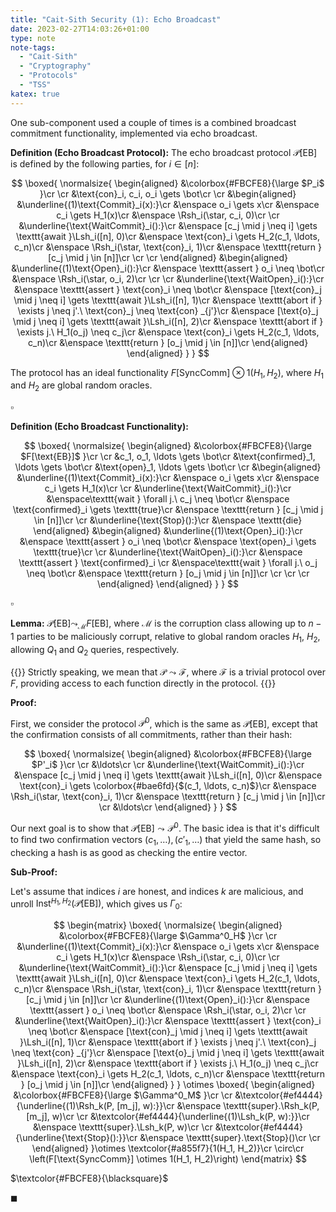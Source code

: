 ```yaml
---
title: "Cait-Sith Security (1): Echo Broadcast"
date: 2023-02-27T14:03:26+01:00
type: note
note-tags:
  - "Cait-Sith"
  - "Cryptography"
  - "Protocols"
  - "TSS"
katex: true
---
```


One sub-component used a couple of times is a combined broadcast commitment
functionality, implemented via echo broadcast.

**Definition (Echo Broadcast Protocol):**
The echo broadcast protocol $\mathscr{P}[\text{EB}]$ is defined by the following parties,
for $i \in [n]$:

$$
\boxed{
\normalsize{
\begin{aligned}
&\colorbox{#FBCFE8}{\large
  $P_i$
}\cr
\cr
&\text{con}_i, c_i, o_i \gets \bot\cr
\cr
&\begin{aligned}
&\underline{(1)\text{Commit}_i(x):}\cr
&\enspace o_i \gets x\cr
&\enspace c_i \gets H_1(x)\cr
&\enspace \Rsh_i(\star, c_i, 0)\cr
\cr
&\underline{\text{WaitCommit}_i():}\cr
&\enspace [c_j \mid j \neq i] \gets \texttt{await }\Lsh_i([n], 0)\cr
&\enspace \text{con}_i \gets H_2(c_1, \ldots, c_n)\cr
&\enspace \Rsh_i(\star, \text{con}_i, 1)\cr
&\enspace \texttt{return } [c_j \mid j \in [n]]\cr
\cr
\cr
\end{aligned}
&\begin{aligned}
&\underline{(1)\text{Open}_i():}\cr
&\enspace \texttt{assert } o_i \neq \bot\cr
&\enspace \Rsh_i(\star, o_i, 2)\cr
\cr
\cr
&\underline{\text{WaitOpen}_i():}\cr
&\enspace \texttt{assert } \text{con}_i \neq \bot\cr
&\enspace [\text{con}_j \mid j \neq i] \gets \texttt{await }\Lsh_i([n], 1)\cr
&\enspace \texttt{abort if } \exists j \neq j'.\ \text{con}_j \neq \text{con} _{j'}\cr
&\enspace [\text{o}_j \mid j \neq i] \gets \texttt{await }\Lsh_i([n], 2)\cr
&\enspace \texttt{abort if } \exists j.\ H_1(o_j) \neq c_j\cr
&\enspace \text{con}_i \gets H_2(c_1, \ldots, c_n)\cr
&\enspace \texttt{return } [o_j \mid j \in [n]]\cr
\end{aligned}
\end{aligned}
}
}
$$

The protocol has an ideal functionality $F[\text{SyncComm}] \otimes 1(H_1, H_2)$,
where $H_1$ and $H_2$ are global random oracles.

$\square$

**Definition (Echo Broadcast Functionality):**

$$
\boxed{
\normalsize{
\begin{aligned}
&\colorbox{#FBCFE8}{\large
  $F[\text{EB}]$
}\cr
\cr
&c_1, o_1, \ldots \gets \bot\cr
&\text{confirmed}_1, \ldots \gets \bot\cr
&\text{open}_1, \ldots \gets \bot\cr
\cr
&\begin{aligned}
&\underline{(1)\text{Commit}_i(x):}\cr
&\enspace o_i \gets x\cr
&\enspace c_i \gets H_1(x)\cr
\cr
&\underline{\text{WaitCommit}_i():}\cr
&\enspace\texttt{wait } \forall j.\ c_j \neq \bot\cr
&\enspace \text{confirmed}_i \gets \texttt{true}\cr
&\enspace \texttt{return } [c_j \mid j \in [n]]\cr
\cr
&\underline{\text{Stop}():}\cr
&\enspace \texttt{die}
\end{aligned}
&\begin{aligned}
&\underline{(1)\text{Open}_i():}\cr
&\enspace \texttt{assert } o_i \neq \bot\cr
&\enspace \text{open}_i \gets \texttt{true}\cr
\cr
&\underline{\text{WaitOpen}_i():}\cr
&\enspace \texttt{assert } \text{confirmed}_i \cr
&\enspace\texttt{wait } \forall j.\ o_j \neq \bot\cr
&\enspace \texttt{return } [o_j \mid j \in [n]]\cr
\cr
\cr
\cr
\end{aligned}
\end{aligned}
}
}
$$

$\square$

**Lemma:** $\mathscr{P}[\text{EB}] \leadsto_{\mathcal{M}} F[\text{EB}]$,
where $\mathcal{M}$ is the corruption class allowing up to $n - 1$
parties to be maliciously corrupt,
relative to global random oracles $H_1$, $H_2$, allowing $Q_1$
and $Q_2$ queries, respectively.

{{<note>}}
Strictly speaking, we mean that $\mathscr{P} \leadsto \mathscr{F}$,
where $\mathscr{F}$ is a trivial protocol over $F$, providing access
to each function directly in the protocol.
{{</note>}}

**Proof:**

First, we consider the protocol $\mathscr{P}^0$, which is the same
as $\mathscr{P}[\text{EB}]$, except that the confirmation consists
of all commitments, rather than their hash:

$$
\boxed{
\normalsize{
\begin{aligned}
&\colorbox{#FBCFE8}{\large
  $P'_i$
}\cr
\cr
&\ldots\cr
\cr
&\underline{\text{WaitCommit}_i():}\cr
&\enspace [c_j \mid j \neq i] \gets \texttt{await }\Lsh_i([n], 0)\cr
&\enspace \text{con}_i \gets \colorbox{#bae6fd}{$(c_1, \ldots, c_n)$}\cr
&\enspace \Rsh_i(\star, \text{con}_i, 1)\cr
&\enspace \texttt{return } [c_j \mid j \in [n]]\cr
\cr
&\ldots\cr
\end{aligned}
}
}
$$

Our next goal is to show that $\mathscr{P}[\text{EB}] \leadsto \mathscr{P}^0$.
The basic idea is that it's difficult to find two confirmation
vectors $(c_1, \ldots), (c'_1, \ldots)$ that yield the same hash,
so checking a hash is as good as checking the entire vector.

**Sub-Proof:**

Let's assume that indices $i$ are honest, and indices $k$ are malicious,
and unroll $\text{Inst}^{H_1, H_2}(\mathscr{P}[\text{EB}])$, which gives us
$\Gamma_0$:

$$
\begin{matrix}
\boxed{
\normalsize{
\begin{aligned}
&\colorbox{#FBCFE8}{\large
  $\Gamma^0_H$
}\cr
\cr
&\underline{(1)\text{Commit}_i(x):}\cr
&\enspace o_i \gets x\cr
&\enspace c_i \gets H_1(x)\cr
&\enspace \Rsh_i(\star, c_i, 0)\cr
\cr
&\underline{\text{WaitCommit}_i():}\cr
&\enspace [c_j \mid j \neq i] \gets \texttt{await }\Lsh_i([n], 0)\cr
&\enspace \text{con}_i \gets H_2(c_1, \ldots, c_n)\cr
&\enspace \Rsh_i(\star, \text{con}_i, 1)\cr
&\enspace \texttt{return } [c_j \mid j \in [n]]\cr
\cr
&\underline{(1)\text{Open}_i():}\cr
&\enspace \texttt{assert } o_i \neq \bot\cr
&\enspace \Rsh_i(\star, o_i, 2)\cr
\cr
&\underline{\text{WaitOpen}_i():}\cr
&\enspace \texttt{assert } \text{con}_i \neq \bot\cr
&\enspace [\text{con}_j \mid j \neq i] \gets \texttt{await }\Lsh_i([n], 1)\cr
&\enspace \texttt{abort if } \exists j \neq j'.\ \text{con}_j \neq \text{con} _{j'}\cr
&\enspace [\text{o}_j \mid j \neq i] \gets \texttt{await }\Lsh_i([n], 2)\cr
&\enspace \texttt{abort if } \exists j.\ H_1(o_j) \neq c_j\cr
&\enspace \text{con}_i \gets H_2(c_1, \ldots, c_n)\cr
&\enspace \texttt{return } [o_j \mid j \in [n]]\cr
\end{aligned}
}
}
\otimes
\boxed{
\begin{aligned}
&\colorbox{#FBCFE8}{\large
  $\Gamma^0_M$
}\cr
\cr
&\textcolor{#ef4444}{\underline{(1)\Rsh_k(P, [m_j], w):}}\cr
&\enspace \texttt{super}.\Rsh_k(P, [m_j], w)\cr
\cr
&\textcolor{#ef4444}{\underline{(1)\Lsh_k(P, w):}}\cr
&\enspace \texttt{super}.\Lsh_k(P, w)\cr
\cr
&\textcolor{#ef4444}{\underline{\text{Stop}():}}\cr
&\enspace \texttt{super}.\text{Stop}()\cr
\cr
\end{aligned}
}\otimes \textcolor{#a855f7}{1(H_1, H_2)}\cr
\circ\cr
\left(F[\text{SyncComm}] \otimes 1(H_1, H_2)\right)
\end{matrix}
$$


$\textcolor{#FBCFE8}{\blacksquare}$

$\blacksquare$